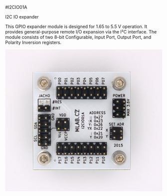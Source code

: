<!--- PrjInfo ---> <!--- Please remove this line after manually editing --->
<!--- 00a56be08b96043df9e37d6aff7b6990 --->
<!--- Created:20170111-16:38: ---> 
<!--- Author:Mlab: ---> 
<!--- AuthorEmail:mlab@mlab.cz: ---> 
<!--- Tags:imported: ---> 
<!--- Ust:http://www.ust.cz/shop/product_info.php?cPath=22_27&products_id=249: ---> 
<!--- Name:I2CIO01A: --->
#I2CIO01A 
<!--- LongName --->
I2C IO expander
<!--- ELongName ---> 

<!--- Lead --->
This GPIO expander module is designed for 1.65 to 5.5 V operation. It provides general-purpose remote I/O expansion via the I²C interface.
The module consists of two 8-bit Configurable, Input Port, Output Port, and Polarity Inversion registers.
<!--- ELead ---> 

![LeadImg](DOC/SRC/img/I2CIO01A_Top_Big.jpg) 


​
​
<!--- Description --->
<!--- EDescription --->
<!--- Content --->
<!--- EContent --->
            